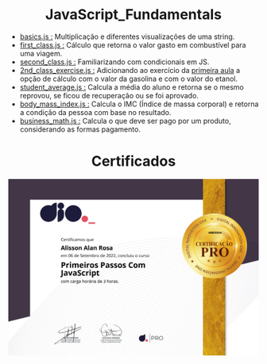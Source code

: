 <div align="center">
<h1>JavaScript_Fundamentals</h>
</div>

- [basics.js :](https://github.com/Alisson-AR/JavaScript_Bootcamp/blob/master/JavaScript_Fundamentals/basics.js) Multiplicação e diferentes visualizações de uma string.
- [first_class.js :](https://github.com/Alisson-AR/JavaScript_Bootcamp/blob/master/JavaScript_Fundamentals/first_class.js) Cálculo que retorna o valor gasto em combustível para uma viagem.
- [second_class.js :](https://github.com/Alisson-AR/JavaScript_Bootcamp/blob/master/JavaScript_Fundamentals/second_class.js) Familiarizando com condicionais em JS.
- [2nd_class_exercise.js :](https://github.com/Alisson-AR/JavaScript_Bootcamp/blob/master/JavaScript_Fundamentals/2nd_class_exercise.js) Adicionando ao exercício da [primeira aula](https://github.com/Alisson-AR/JavaScript_Bootcamp/blob/master/JavaScript_Fundamentals/first_class.js) a opção de cálculo com o valor da gasolina e com o valor do etanol.
- [student_average.js :](https://github.com/Alisson-AR/JavaScript_Bootcamp/blob/master/JavaScript_Fundamentals/student_average.js) Calcula a média do aluno e retorna se o mesmo reprovou, se ficou de recuperação ou se foi aprovado.
- [body_mass_index.js :](https://github.com/Alisson-AR/JavaScript_Bootcamp/blob/master/JavaScript_Fundamentals/body_mass_index.js) Calcula o IMC (Índice de massa corporal) e retorna a condição da pessoa com base no resultado.
- [business_math.js :](https://github.com/Alisson-AR/JavaScript_Bootcamp/blob/master/JavaScript_Fundamentals/business_math.js) Calcula o que deve ser pago por um produto, considerando as formas pagamento.

<div align="center">
<h1>Certificados</h>
</div>

<div align="center">
<img src ="https://github.com/Alisson-AR/JavaScript_Bootcamp/blob/master/Certificados/Primeiros%20Passos%20Com%20JavaScript.png" width="700px">
</div>
